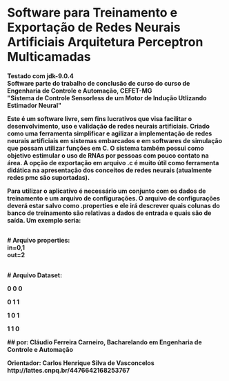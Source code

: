 # Software para Treinamento e Exportação de Redes Neurais Artificiais Arquitetura Perceptron Multicamadas<b>

<b>Testado com jdk-9.0.4</b><br>
Software parte do trabalho de conclusão de curso do curso de Engenharia de Controle e Automação, CEFET-MG<br>
"Sistema de Controle Sensorless de um Motor de Indução Utlizando Estimador Neural"<p>

Este é um software livre, sem fins lucrativos que visa facilitar o desenvolvimento, uso e validação de redes neurais artificiais. Criado como uma ferramenta simplificar e agilizar a implementação de redes neurais artificiais em sistemas embarcados e em softwares de simulação que possam utilizar funções em C. O sistema também possui como objetivo estimular o uso de RNAs por pessoas com pouco contato na área. A opção de exportação em arquivo .c é muito útil como ferramenta didática na apresentação dos conceitos de redes neurais (atualmente redes pmc são suportadas).


Para utilizar o aplicativo é necessário um conjunto com os dados de treinamento e um arquivo de configurações.
O arquivo de configurações deverá estar salvo como .properties e ele irá descrever quais colunas do banco de treinamento são
relativas a dados de entrada e quais são de saída. Um exemplo seria:

##
\# Arquivo properties:
<b>
    <br>in=0,1
    <br>out=2
</b><p>
##
\# Arquivo Dataset:
<b><p>     0 0 0
<b><p>     0 1 1
<b><p>     1 0 1
<b><p>     1 1 0
</b>
<p>
##
por:        Cláudio Ferreira Carneiro, Bacharelando em Engenharia de Controle e Automação<p>
Orientador: Carlos Henrique Silva de Vasconcelos http://lattes.cnpq.br/4476642168253767
